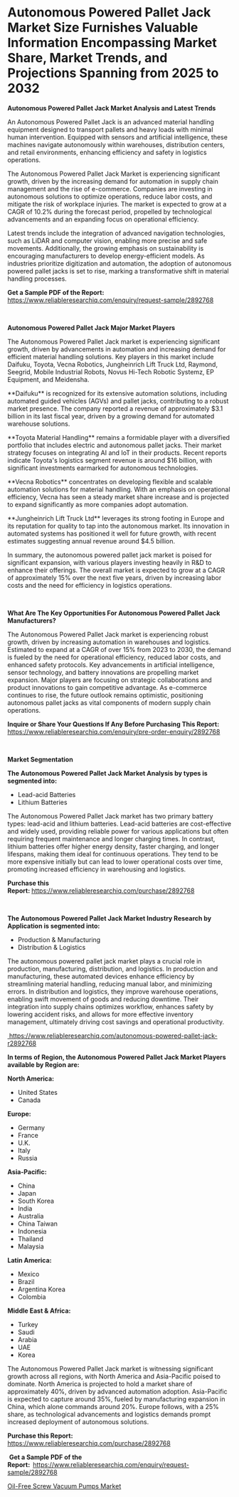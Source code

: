 <p><h1>Autonomous Powered Pallet Jack Market Size Furnishes Valuable Information Encompassing Market Share, Market Trends, and Projections Spanning from 2025 to 2032</h1></p><p><strong>Autonomous Powered Pallet Jack Market Analysis and Latest Trends</strong></p>
<p><p>An Autonomous Powered Pallet Jack is an advanced material handling equipment designed to transport pallets and heavy loads with minimal human intervention. Equipped with sensors and artificial intelligence, these machines navigate autonomously within warehouses, distribution centers, and retail environments, enhancing efficiency and safety in logistics operations. </p><p>The Autonomous Powered Pallet Jack Market is experiencing significant growth, driven by the increasing demand for automation in supply chain management and the rise of e-commerce. Companies are investing in autonomous solutions to optimize operations, reduce labor costs, and mitigate the risk of workplace injuries. The market is expected to grow at a CAGR of 10.2% during the forecast period, propelled by technological advancements and an expanding focus on operational efficiency.</p><p>Latest trends include the integration of advanced navigation technologies, such as LiDAR and computer vision, enabling more precise and safe movements. Additionally, the growing emphasis on sustainability is encouraging manufacturers to develop energy-efficient models. As industries prioritize digitization and automation, the adoption of autonomous powered pallet jacks is set to rise, marking a transformative shift in material handling processes.</p></p>
<p><strong>Get a Sample PDF of the Report:&nbsp;</strong> <a href="https://www.reliableresearchiq.com/enquiry/request-sample/2892768?utm_campaign=3202&utm_medium=2&utm_source=Github&utm_content=ia&utm_term=15032025&utm_id=autonomous-powered-pallet-jack">https://www.reliableresearchiq.com/enquiry/request-sample/2892768</a></p>
<p>&nbsp;</p>
<p><strong>Autonomous Powered Pallet Jack Major Market Players</strong></p>
<p><p>The Autonomous Powered Pallet Jack market is experiencing significant growth, driven by advancements in automation and increasing demand for efficient material handling solutions. Key players in this market include Daifuku, Toyota, Vecna Robotics, Jungheinrich Lift Truck Ltd, Raymond, Seegrid, Mobile Industrial Robots, Novus Hi-Tech Robotic Systemz, EP Equipment, and Meidensha.</p><p>**Daifuku** is recognized for its extensive automation solutions, including automated guided vehicles (AGVs) and pallet jacks, contributing to a robust market presence. The company reported a revenue of approximately $3.1 billion in its last fiscal year, driven by a growing demand for automated warehouse solutions.</p><p>**Toyota Material Handling** remains a formidable player with a diversified portfolio that includes electric and autonomous pallet jacks. Their market strategy focuses on integrating AI and IoT in their products. Recent reports indicate Toyota's logistics segment revenue is around $16 billion, with significant investments earmarked for autonomous technologies.</p><p>**Vecna Robotics** concentrates on developing flexible and scalable automation solutions for material handling. With an emphasis on operational efficiency, Vecna has seen a steady market share increase and is projected to expand significantly as more companies adopt automation.</p><p>**Jungheinrich Lift Truck Ltd** leverages its strong footing in Europe and its reputation for quality to tap into the autonomous market. Its innovation in automated systems has positioned it well for future growth, with recent estimates suggesting annual revenue around $4.5 billion.</p><p>In summary, the autonomous powered pallet jack market is poised for significant expansion, with various players investing heavily in R&D to enhance their offerings. The overall market is expected to grow at a CAGR of approximately 15% over the next five years, driven by increasing labor costs and the need for efficiency in logistics operations.</p></p>
<p>&nbsp;</p>
<p><strong>What Are The Key Opportunities For Autonomous Powered Pallet Jack Manufacturers?</strong></p>
<p><p>The Autonomous Powered Pallet Jack market is experiencing robust growth, driven by increasing automation in warehouses and logistics. Estimated to expand at a CAGR of over 15% from 2023 to 2030, the demand is fueled by the need for operational efficiency, reduced labor costs, and enhanced safety protocols. Key advancements in artificial intelligence, sensor technology, and battery innovations are propelling market expansion. Major players are focusing on strategic collaborations and product innovations to gain competitive advantage. As e-commerce continues to rise, the future outlook remains optimistic, positioning autonomous pallet jacks as vital components of modern supply chain operations.</p></p>
<p><strong>Inquire or Share Your Questions If Any Before Purchasing This Report:</strong> <a href="https://www.reliableresearchiq.com/enquiry/pre-order-enquiry/2892768?utm_campaign=3202&utm_medium=2&utm_source=Github&utm_content=ia&utm_term=15032025&utm_id=autonomous-powered-pallet-jack">https://www.reliableresearchiq.com/enquiry/pre-order-enquiry/2892768</a></p>
<p>&nbsp;</p>
<p><strong>Market Segmentation</strong></p>
<p><strong>The Autonomous Powered Pallet Jack Market Analysis by types is segmented into:</strong></p>
<p><ul><li>Lead-acid Batteries</li><li>Lithium Batteries</li></ul></p>
<p><p>The Autonomous Powered Pallet Jack market has two primary battery types: lead-acid and lithium batteries. Lead-acid batteries are cost-effective and widely used, providing reliable power for various applications but often requiring frequent maintenance and longer charging times. In contrast, lithium batteries offer higher energy density, faster charging, and longer lifespans, making them ideal for continuous operations. They tend to be more expensive initially but can lead to lower operational costs over time, promoting increased efficiency in warehousing and logistics.</p></p>
<p><strong>Purchase this Report:&nbsp;</strong><a href="https://www.reliableresearchiq.com/purchase/2892768?utm_campaign=3202&utm_medium=2&utm_source=Github&utm_content=ia&utm_term=15032025&utm_id=autonomous-powered-pallet-jack">https://www.reliableresearchiq.com/purchase/2892768</a></p>
<p>&nbsp;</p>
<p><strong>The Autonomous Powered Pallet Jack Market Industry Research by Application is segmented into:</strong></p>
<p><ul><li>Production & Manufacturing</li><li>Distribution & Logistics</li></ul></p>
<p><p>The autonomous powered pallet jack market plays a crucial role in production, manufacturing, distribution, and logistics. In production and manufacturing, these automated devices enhance efficiency by streamlining material handling, reducing manual labor, and minimizing errors. In distribution and logistics, they improve warehouse operations, enabling swift movement of goods and reducing downtime. Their integration into supply chains optimizes workflow, enhances safety by lowering accident risks, and allows for more effective inventory management, ultimately driving cost savings and operational productivity.</p></p>
<p><a href="https://www.reliableresearchiq.com/autonomous-powered-pallet-jack-r2892768?utm_campaign=3202&utm_medium=2&utm_source=Github&utm_content=ia&utm_term=15032025&utm_id=autonomous-powered-pallet-jack">&nbsp;https://www.reliableresearchiq.com/autonomous-powered-pallet-jack-r2892768</a></p>
<p><strong>In terms of Region, the Autonomous Powered Pallet Jack Market Players available by Region are:</strong></p>
<p>
    <p> <strong> North America: </strong>
        <ul>
            <li>United States</li>
            <li>Canada</li>
        </ul>
        </p> 
    <p> <strong> Europe: </strong>
        <ul>
            <li>Germany</li>
            <li>France</li>
            <li>U.K.</li>
            <li>Italy</li>
            <li>Russia</li>
        </ul>
        </p> 
    <p> <strong> Asia-Pacific: </strong>
        <ul>
            <li>China</li>
            <li>Japan</li>
            <li>South Korea</li>
            <li>India</li>
            <li>Australia</li>
            <li>China Taiwan</li>
            <li>Indonesia</li>
            <li>Thailand</li>
            <li>Malaysia</li>
        </ul>
        </p> 
    <p> <strong> Latin America: </strong>
        <ul>
            <li>Mexico</li>
            <li>Brazil</li>
            <li>Argentina Korea</li>
            <li>Colombia</li>
        </ul>
        </p> 
    <p> <strong> Middle East & Africa: </strong>
        <ul>
            <li>Turkey</li>
            <li>Saudi</li>
            <li>Arabia</li>
            <li>UAE</li>
            <li>Korea</li>
        </ul>
    </p>
    </p>
<p><p>The Autonomous Powered Pallet Jack market is witnessing significant growth across all regions, with North America and Asia-Pacific poised to dominate. North America is projected to hold a market share of approximately 40%, driven by advanced automation adoption. Asia-Pacific is expected to capture around 35%, fueled by manufacturing expansion in China, which alone commands around 20%. Europe follows, with a 25% share, as technological advancements and logistics demands prompt increased deployment of autonomous solutions.</p></p>
<p><strong>Purchase this Report: </strong><a href="https://www.reliableresearchiq.com/purchase/2892768?utm_campaign=3202&utm_medium=2&utm_source=Github&utm_content=ia&utm_term=15032025&utm_id=autonomous-powered-pallet-jack">https://www.reliableresearchiq.com/purchase/2892768</a></p>
<p>&nbsp;<strong>Get a Sample PDF of the Report:&nbsp;&nbsp;</strong><a href="https://www.reliableresearchiq.com/enquiry/request-sample/2892768?utm_campaign=3202&utm_medium=2&utm_source=Github&utm_content=ia&utm_term=15032025&utm_id=autonomous-powered-pallet-jack">https://www.reliableresearchiq.com/enquiry/request-sample/2892768</a></p>
<p><strong></strong></p>
<p><p><a href="https://github.com/doljanzwald/Market-Research-Report-List-1/blob/main/oil-free-screw-vacuum-pumps-market.md?utm_campaign=3202&utm_medium=2&utm_source=Github&utm_content=ia&utm_term=15032025&utm_id=autonomous-powered-pallet-jack">Oil-Free Screw Vacuum Pumps Market</a></p></p>